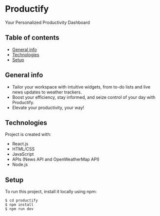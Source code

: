 # Productify
Your Personalized Productivity Dashboard

## Table of contents
* [General info](#general-info)
* [Technologies](#technologies)
* [Setup](#setup)

## General info
* Tailor your workspace with intuitive widgets, from to-do lists and live news updates to weather trackers.
* Boost your efficiency, stay informed, and seize control of your day with Productify.
* Elevate your productivity, your way!
	
## Technologies
Project is created with:
* React.js
* HTML/CSS
* JavaScript
* APIs (News API and OpenWeatherMap API)
* Node.js
	
## Setup
To run this project, install it locally using npm:
```
$ cd productify
$ npm install
$ npm run dev
```
